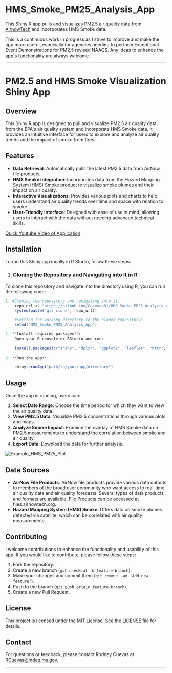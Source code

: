 # HMS_Smoke_PM25_Analysis_App
This Shiny R app pulls and visualizes PM2.5 air quality data from [AirnowTech](https://files.airnowtech.org/) and incorporates HMS Smoke data.

This is a continuous work in progress as I strive to improve and make the app more useful, especially for agencies needing to perform Exceptional Event Demonstrations for PM2.5 revised NAAQS. Any ideas to enhance the app's functionality are always welcome.

---

# PM2.5 and HMS Smoke Visualization Shiny App

## Overview

This Shiny R app is designed to pull and visualize PM2.5 air quality data from the EPA's air quality system and incorporate HMS Smoke data. It provides an intuitive interface for users to explore and analyze air quality trends and the impact of smoke from fires.

## Features

- **Data Retrieval**: Automatically pulls the latest PM2.5 data from AirNow file products.
- **HMS Smoke Integration**: Incorporates data from the Hazard Mapping System (HMS) Smoke product to visualize smoke plumes and their impact on air quality.
- **Interactive Visualizations**: Provides various plots and charts to help users understand air quality trends over time and space with relation to smoke.
- **User-Friendly Interface**: Designed with ease of use in mind, allowing users to interact with the data without needing advanced technical skills.

[Quick Youtube Video of Application](https://www.youtube.com/watch?v=N_yvcZIqZ88)

## Installation

To run this Shiny app locally in R Studio, follow these steps:

1. ### Cloning the Repository and Navigating into It in R

To clone this repository and navigate into the directory using R, you can run the following code:

```r
1. #Cloning the repository and navigating into it:
    repo_url <- "https://github.com/Cuevman81/HMS_Smoke_PM25_Analysis_App.git"
    system(paste("git clone", repo_url))

    #Setting the working directory to the cloned repository:
    setwd("HMS_Smoke_PM25_Analysis_App")

2. **Install required packages**:
    Open your R console or RStudio and run:
    
    install.packages(c("shiny", "dplyr", "ggplot2", "leaflet", "httr", "jsonlite", "maps", "sf", "DT", "lubridate"))
   
3. **Run the app**:

    shiny::runApp("path/to/your/app/directory")
```

## Usage

Once the app is running, users can:

1. **Select Date Range**: Choose the time period for which they want to view the air quality data.
2. **View PM2.5 Data**: Visualize PM2.5 concentrations through various plots and maps.
3. **Analyze Smoke Impact**: Examine the overlay of HMS Smoke data on PM2.5 measurements to understand the correlation between smoke and air quality.
4. **Export Data**: Download the data for further analysis.

![Example_HMS_PM25_Plot](https://github.com/user-attachments/assets/0ee82602-de67-4a90-836a-b20e5a6bf390)

## Data Sources

- **AirNow File Products**: AirNow file products provide various data outputs to members of the broad user community who want access to real-time air quality data and air quality forecasts. Several types of data products and formats are available. File Products can be accessed at files.airnowtech.org. 
- **Hazard Mapping System (HMS) Smoke**: Offers data on smoke plumes detected via satellite, which can be correlated with air quality measurements.


## Contributing

I welcome contributions to enhance the functionality and usability of this app. If you would like to contribute, please follow these steps:

1. Fork the repository.
2. Create a new branch (`git checkout -b feature-branch`).
3. Make your changes and commit them (`git commit -am 'Add new feature'`).
4. Push to the branch (`git push origin feature-branch`).
5. Create a new Pull Request.

## License

This project is licensed under the MIT License. See the [LICENSE](LICENSE) file for details.

## Contact

For questions or feedback, please contact Rodney Cuevas at [RCuevas@mdeq.ms.gov](mailto:RCuevas@mdeq.ms.gov).

---
